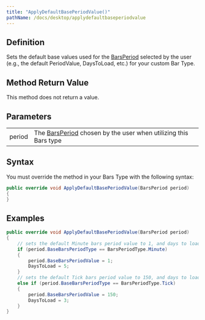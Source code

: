 ```yaml
---
title: "ApplyDefaultBasePeriodValue()"
pathName: /docs/desktop/applydefaultbaseperiodvalue
---
```


## Definition

Sets the default base values used for the [BarsPeriod](/docs/desktop/barsperiod) selected by the user (e.g., the default PeriodValue, DaysToLoad, etc.) for your custom Bar Type.

## Method Return Value

This method does not return a value.

## Parameters

|  |  |
| --- | --- |
| period | The [BarsPeriod](/docs/desktop/barsperiod) chosen by the user when utilizing this Bars type |

## Syntax

You must override the method in your Bars Type with the following syntax:

```csharp
public override void ApplyDefaultBasePeriodValue(BarsPeriod period)
{
}
```

## Examples

```csharp
public override void ApplyDefaultBasePeriodValue(BarsPeriod period)
{
    // sets the default Minute bars period value to 1, and days to load to 5
    if (period.BaseBarsPeriodType == BarsPeriodType.Minute)
    {
        period.BaseBarsPeriodValue = 1;
        DaysToLoad = 5;
    }
    // sets the default Tick bars period value to 150, and days to load to 3
    else if (period.BaseBarsPeriodType == BarsPeriodType.Tick)
    {
        period.BaseBarsPeriodValue = 150;
        DaysToLoad = 3;
    }
}
```

